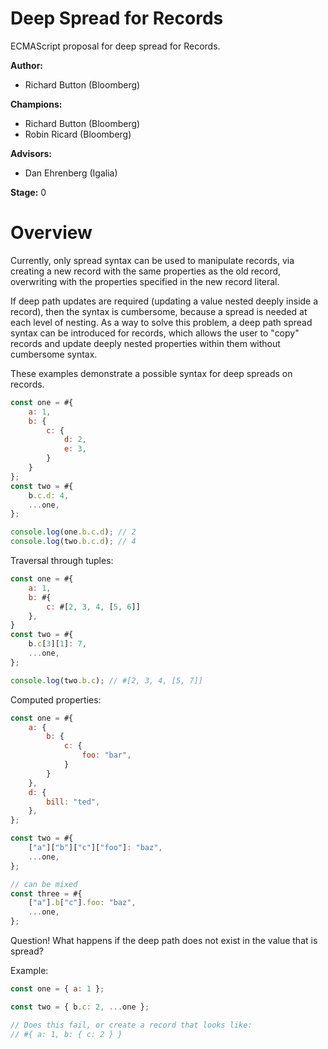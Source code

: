 # Deep Spread for Records

ECMAScript proposal for deep spread for Records.

**Author:**

- Richard Button (Bloomberg)

**Champions:**

- Richard Button (Bloomberg)
- Robin Ricard (Bloomberg)

**Advisors:**

- Dan Ehrenberg (Igalia)

**Stage:** 0

# Overview

Currently, only spread syntax can be used to manipulate records, via creating a new record
with the same properties as the old record, overwriting with the properties specified in the new record literal.

If deep path updates are required (updating a value nested deeply inside a record), then the syntax is
cumbersome, because a spread is needed at each level of nesting. As a way to solve this problem, a deep path
spread syntax can be introduced for records, which allows the user to "copy" records and update deeply nested
properties within them without cumbersome syntax.

These examples demonstrate a possible syntax for deep spreads on records.

```js
const one = #{
    a: 1,
    b: {
        c: {
            d: 2,
            e: 3,
        }
    }
};
const two = #{
    b.c.d: 4,
    ...one,
};

console.log(one.b.c.d); // 2
console.log(two.b.c.d); // 4
```

Traversal through tuples:

```js
const one = #{
    a: 1,
    b: #{
        c: #[2, 3, 4, [5, 6]]
    },
}
const two = #{
    b.c[3][1]: 7,
    ...one,
};

console.log(two.b.c); // #[2, 3, 4, [5, 7]]
```

Computed properties:

```js
const one = #{
    a: {
        b: {
            c: {
                foo: "bar",
            }
        }
    },
    d: {
        bill: "ted",
    },
};

const two = #{
    ["a"]["b"]["c"]["foo"]: "baz",
    ...one,
};

// can be mixed
const three = #{
    ["a"].b["c"].foo: "baz",
    ...one,
};
```

Question! What happens if the deep path does not exist in the value that is spread?

Example:

```js
const one = { a: 1 };

const two = { b.c: 2, ...one };

// Does this fail, or create a record that looks like:
// #{ a: 1, b: { c: 2 } }
```
